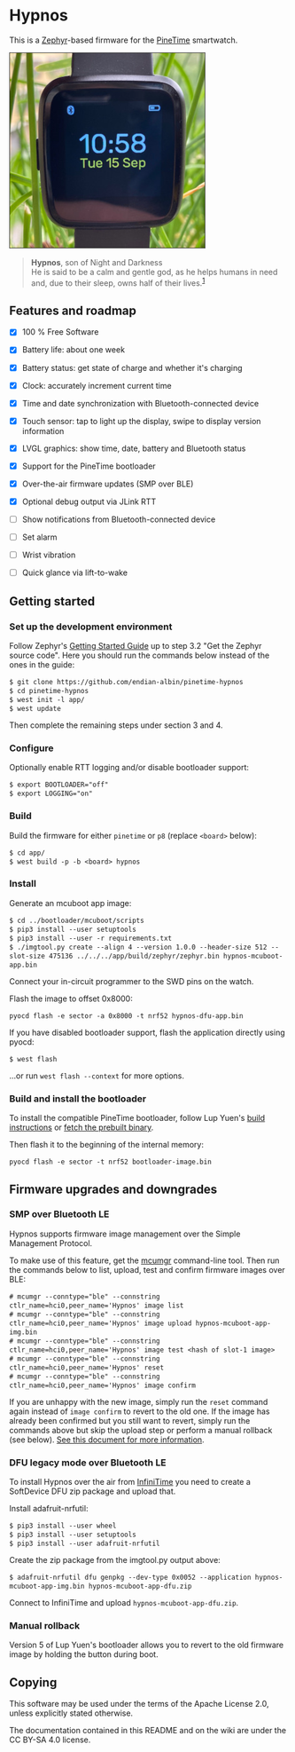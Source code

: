 # Hypnos

This is a [Zephyr](https://www.zephyrproject.org/)-based firmware for the
[PineTime](https://www.pine64.org/pinetime/) smartwatch.

<img src="app/hypnos/watch_photo.jpg" title="Hypnos watch (CC BY-SA 4.0)">

> **Hypnos**, son of Night and Darkness</br>
> He is said to be a calm and gentle god, as he helps humans in need and, due to their sleep, owns
> half of their lives.<sup>[1](https://en.wikipedia.org/wiki/Hypnos)</sup>

## Features and roadmap

- [x] 100 % Free Software
- [x] Battery life: about one week

- [x] Battery status: get state of charge and whether it's charging
- [x] Clock: accurately increment current time
- [x] Time and date synchronization with Bluetooth-connected device
- [x] Touch sensor: tap to light up the display, swipe to display version information
- [x] LVGL graphics: show time, date, battery and Bluetooth status
- [x] Support for the PineTime bootloader
- [x] Over-the-air firmware updates (SMP over BLE)
- [x] Optional debug output via JLink RTT
- [ ] Show notifications from Bluetooth-connected device
- [ ] Set alarm
- [ ] Wrist vibration
- [ ] Quick glance via lift-to-wake

## Getting started

### Set up the development environment

Follow Zephyr's [Getting Started Guide](https://docs.zephyrproject.org/latest/getting_started/index.html)
up to step 3.2 "Get the Zephyr source code". Here you should run the commands below
instead of the ones in the guide:
```
$ git clone https://github.com/endian-albin/pinetime-hypnos
$ cd pinetime-hypnos
$ west init -l app/
$ west update
```

Then complete the remaining steps under section 3 and 4.

### Configure

Optionally enable RTT logging and/or disable bootloader support:
```
$ export BOOTLOADER="off"
$ export LOGGING="on"
```

### Build

Build the firmware for either `pinetime` or `p8` (replace `<board>` below):
```
$ cd app/
$ west build -p -b <board> hypnos
```

### Install

Generate an mcuboot app image:
```
$ cd ../bootloader/mcuboot/scripts
$ pip3 install --user setuptools
$ pip3 install --user -r requirements.txt
$ ./imgtool.py create --align 4 --version 1.0.0 --header-size 512 --slot-size 475136 ../../../app/build/zephyr/zephyr.bin hypnos-mcuboot-app.bin
```
Connect your in-circuit programmer to the SWD pins on the watch.

Flash the image to offset 0x8000:
```
pyocd flash -e sector -a 0x8000 -t nrf52 hypnos-dfu-app.bin
```

If you have disabled bootloader support, flash the application directly using pyocd:
```
$ west flash
```
...or run `west flash --context` for more options.


### Build and install the bootloader

To install the compatible PineTime bootloader, follow Lup Yuen's
[build instructions](https://lupyuen.github.io/pinetime-rust-mynewt/articles/mcuboot#build-and-flash-mcuboot-bootloader)
or [fetch the prebuilt binary](https://github.com/lupyuen/pinetime-rust-mynewt/releases/tag/v5.0.0).

Then flash it to the beginning of the internal memory:

```
pyocd flash -e sector -t nrf52 bootloader-image.bin
```

## Firmware upgrades and downgrades

### SMP over Bluetooth LE

Hypnos supports firmware image management over the Simple Management Protocol.

To make use of this feature, get the [mcumgr](https://github.com/apache/mynewt-mcumgr#command-line-tool) command-line tool.
Then run the commands below to list, upload, test and confirm firmware images over BLE:

```
# mcumgr --conntype="ble" --connstring ctlr_name=hci0,peer_name='Hypnos' image list
# mcumgr --conntype="ble" --connstring ctlr_name=hci0,peer_name='Hypnos' image upload hypnos-mcuboot-app-img.bin
# mcumgr --conntype="ble" --connstring ctlr_name=hci0,peer_name='Hypnos' image test <hash of slot-1 image>
# mcumgr --conntype="ble" --connstring ctlr_name=hci0,peer_name='Hypnos' reset
# mcumgr --conntype="ble" --connstring ctlr_name=hci0,peer_name='Hypnos' image confirm
```

If you are unhappy with the new image, simply run the `reset` command again
instead of `image confirm` to revert to the old one. If the image has already
been confirmed but you still want to revert, simply run the commands above but
skip the upload step or perform a manual rollback (see below).
[See this document for more information](https://docs.zephyrproject.org/latest/samples/subsys/mgmt/mcumgr/smp_svr/README.html).

### DFU legacy mode over Bluetooth LE

To install Hypnos over the air from [InfiniTime](https://github.com/JF002/Pinetime)
you need to create a SoftDevice DFU zip package and upload that.

Install adafruit-nrfutil:
```
$ pip3 install --user wheel
$ pip3 install --user setuptools
$ pip3 install --user adafruit-nrfutil
```

Create the zip package from the imgtool.py output above:
```
$ adafruit-nrfutil dfu genpkg --dev-type 0x0052 --application hypnos-mcuboot-app-img.bin hypnos-mcuboot-app-dfu.zip
```

Connect to InfiniTime and upload `hypnos-mcuboot-app-dfu.zip`.

### Manual rollback

Version 5 of Lup Yuen's bootloader allows you to revert to the old firmware
image by holding the button during boot.

## Copying

This software may be used under the terms of the Apache License 2.0,
unless explicitly stated otherwise.

The documentation contained in this README and on the wiki are under
the CC BY-SA 4.0 license.
